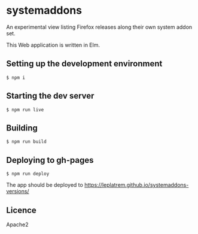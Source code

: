 # systemaddons

An experimental view listing Firefox releases along their own system addon set.

This Web application is written in Elm.

## Setting up the development environment

    $ npm i

## Starting the dev server

    $ npm run live

## Building

    $ npm run build

## Deploying to gh-pages

    $ npm run deploy

The app should be deployed to https://leplatrem.github.io/systemaddons-versions/

## Licence

Apache2
